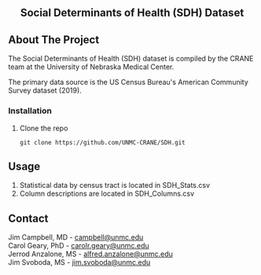<p align="center">

  <h2 align="center">Social Determinants of Health (SDH) Dataset</h3>

  <p align="center">

  </p>
</p>


<!-- ABOUT THE PROJECT -->
## About The Project

The Social Determinants of Health (SDH) dataset is compiled by the CRANE team at the University of Nebraska Medical Center.

The primary data source is the US Census Bureau's American Community Survey dataset (2019).



### Installation

1. Clone the repo
   ```
   git clone https://github.com/UNMC-CRANE/SDH.git
   ```


<!-- USAGE EXAMPLES -->
## Usage

1. Statistical data by census tract is located in SDH_Stats.csv
2. Column descriptions are located in SDH_Columns.csv




<!-- CONTACT -->
## Contact

Jim Campbell, MD - campbell@unmc.edu</br>
Carol Geary, PhD - carolr.geary@unmc.edu</br>
Jerrod Anzalone, MS - alfred.anzalone@unmc.edu</br>
Jim Svoboda, MS - jim.svoboda@unmc.edu</br>

